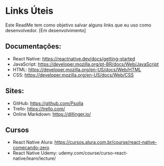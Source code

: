 # Links Úteis

Este ReadMe tem como objetivo salvar alguns links que eu uso como desenvolvedor.
[Em desenvolvimento]

## Documentações:

- React Native: https://reactnative.dev/docs/getting-started 
- JavaScript: https://developer.mozilla.org/pt-BR/docs/Web/JavaScript
- HTML: https://developer.mozilla.org/en-US/docs/Web/HTML
- CSS: https://developer.mozilla.org/en-US/docs/Web/CSS


## Sites:

- GitHub: https://github.com/Psolla
- Trello: https://trello.com/
- Online Markdown: https://dillinger.io/


## Cursos

- React Native Alura: https://cursos.alura.com.br/course/react-native-comecando-zero
- React Native Udemy: udemy.com/course/curso-react-native/learn/lecture/
